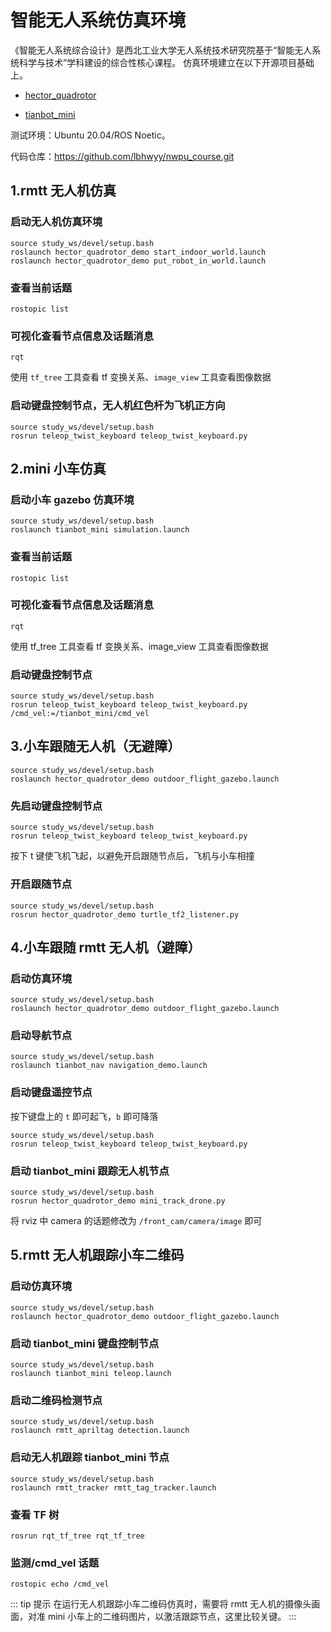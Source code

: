 # 智能无人系统仿真环境

《智能无人系统综合设计》是西北工业大学无人系统技术研究院基于“智能无人系统科学与技术”学科建设的综合性核心课程。
仿真环境建立在以下开源项目基础上。

- [hector_quadrotor](https://github.com/RAFALAMAO/hector-quadrotor-noetic)

- [tianbot_mini](https://github.com/tianbot/tianbot_mini)

测试环境：Ubuntu 20.04/ROS Noetic。

代码仓库：https://github.com/lbhwyy/nwpu_course.git

## 1.rmtt 无人机仿真

### 启动无人机仿真环境

```shell
source study_ws/devel/setup.bash
roslaunch hector_quadrotor_demo start_indoor_world.launch 
roslaunch hector_quadrotor_demo put_robot_in_world.launch 
```

### 查看当前话题
```shell
rostopic list
```

### 可视化查看节点信息及话题消息
```shell
rqt
```
使用 `tf_tree` 工具查看 tf 变换关系、`image_view` 工具查看图像数据

### 启动键盘控制节点，无人机红色杆为飞机正方向
```shell
source study_ws/devel/setup.bash
rosrun teleop_twist_keyboard teleop_twist_keyboard.py
```

## 2.mini 小车仿真

### 启动小车 gazebo 仿真环境
```shell
source study_ws/devel/setup.bash
roslaunch tianbot_mini simulation.launch 
```

### 查看当前话题
```shell
rostopic list
```

### 可视化查看节点信息及话题消息
```shell
rqt
```
使用 tf_tree 工具查看 tf 变换关系、image_view 工具查看图像数据

### 启动键盘控制节点
```shell
source study_ws/devel/setup.bash
rosrun teleop_twist_keyboard teleop_twist_keyboard.py /cmd_vel:=/tianbot_mini/cmd_vel
```

## 3.小车跟随无人机（无避障）

```shell
source study_ws/devel/setup.bash
roslaunch hector_quadrotor_demo outdoor_flight_gazebo.launch
```

### 先启动键盘控制节点
```shell
source study_ws/devel/setup.bash
rosrun teleop_twist_keyboard teleop_twist_keyboard.py 
```
按下 t 键使飞机飞起，以避免开启跟随节点后，飞机与小车相撞

### 开启跟随节点
```shell
source study_ws/devel/setup.bash
rosrun hector_quadrotor_demo turtle_tf2_listener.py
```

## 4.小车跟随 rmtt 无人机（避障）

### 启动仿真环境
```shell
source study_ws/devel/setup.bash
roslaunch hector_quadrotor_demo outdoor_flight_gazebo.launch 
```

### 启动导航节点
```shell
source study_ws/devel/setup.bash
roslaunch tianbot_nav navigation_demo.launch 
```

### 启动键盘遥控节点
​按下键盘上的 `t` 即可起飞，`b` 即可降落
```shell
source study_ws/devel/setup.bash
rosrun teleop_twist_keyboard teleop_twist_keyboard.py
```
### 启动 tianbot_mini 跟踪无人机节点

```shell
source study_ws/devel/setup.bash
rosrun hector_quadrotor_demo mini_track_drone.py
```

将 rviz 中 camera 的话题修改为 `/front_cam/camera/image` 即可

## 5.rmtt 无人机跟踪小车二维码

### 启动仿真环境
```shell
source study_ws/devel/setup.bash
roslaunch hector_quadrotor_demo outdoor_flight_gazebo.launch 
```
### 启动 tianbot_mini 键盘控制节点

```shell
source study_ws/devel/setup.bash
roslaunch tianbot_mini teleop.launch
```

### 启动二维码检测节点

```shell
source study_ws/devel/setup.bash
roslaunch rmtt_apriltag detection.launch 
```

### 启动无人机跟踪 tianbot_mini 节点

```shell
source study_ws/devel/setup.bash
roslaunch rmtt_tracker rmtt_tag_tracker.launch 
```
### 查看 TF 树
```shell
rosrun rqt_tf_tree rqt_tf_tree 
```

### 监测/cmd_vel 话题
```shell
rostopic echo /cmd_vel 
```
::: tip 提示
在运行无人机跟踪小车二维码仿真时，需要将 rmtt 无人机的摄像头画面，对准 mini 小车上的二维码图片，以激活跟踪节点，这里比较关键。
:::
